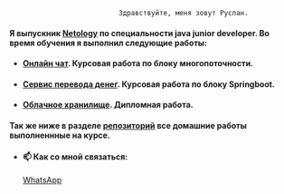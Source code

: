                                Здравствуйте, меня зовут Руслан.
 #### Я выпускник [Netology](https://netology.ru/) по специальности java junior developer. Во время обучения я выполнил следующие работы:
- #### [Онлайн чат](https://github.com/MelnikovRuslan17/OnlineChat). Курсовая работа по блоку многопоточности.
- #### [Сервис перевода денег](https://github.com/MelnikovRuslan17/MoneyTransferApp). Курсовая работа по блоку Springboot.
- #### [Облачное хранилище](https://github.com/MelnikovRuslan17/CloudStorageDiplom). Дипломная работа.
 #### Так же ниже в разделе [репозиторий](https://github.com/MelnikovRuslan17?tab=repositories) все домашние работы выполненнные на курсе.
  
- #### 📫 Как со мной связаться:
  [WhatsApp](https://api.whatsapp.com/send?phone=79185403354)

<!--
**MelnikovRuslan17/MelnikovRuslan17** is a ✨ _special_ ✨ repository because its `README.md` (this file) appears on your GitHub profile.

Here are some ideas to get you started:

- 🔭 I’m currently working on ...
- 🌱 I’m currently learning ...
- 👯 I’m looking to collaborate on ...
- 🤔 I’m looking for help with ...
- 💬 Ask me about ...

- 😄 Pronouns: ...
- ⚡ Fun fact: ...
-->
